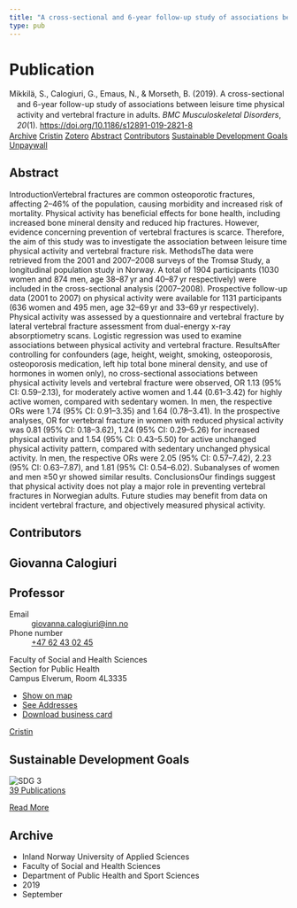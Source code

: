 ```yaml
---
title: "A cross-sectional and 6-year follow-up study of associations between leisure time physical activity and vertebral fracture in adults"
type: pub
---
```

<h1>Publication</h1>
<article id="csl-bib-container-6A7B5QFT" class="csl-bib-container">
  <div class="csl-bib-body" style="line-height: 1.35; padding-left: 1em; text-indent:-1em;">
  <div class="csl-entry">Mikkil&#xE4;, S., Calogiuri, G., Emaus, N., &amp; Morseth, B. (2019). A cross-sectional and 6-year follow-up study of associations between leisure time physical activity and vertebral fracture in adults. <i>BMC Musculoskeletal Disorders</i>, <i>20</i>(1). <a href="https://doi.org/10.1186/s12891-019-2821-8">https://doi.org/10.1186/s12891-019-2821-8</a></div>
</div>
  <div class="csl-bib-buttons">
    <a href="#taxonomy-article-6A7B5QFT" class="csl-bib-button">Archive</a>
    <a href="https://app.cristin.no/results/show.jsf?id=1726979" alt="Cristin URL" class="csl-bib-button">Cristin</a>
    <a href="http://zotero.org/groups/5022929/items/6A7B5QFT" alt="Zotero URL" class="csl-bib-button">Zotero</a>
    <a href="#abstract-article-6A7B5QFT" class="csl-bib-button">Abstract</a>
    <a href="#contributors-article-6A7B5QFT" class="csl-bib-button">Contributors</a>
    <a href="#sdg-article-6A7B5QFT" class="csl-bib-button">Sustainable Development Goals</a>
    <a href="https://bmcmusculoskeletdisord.biomedcentral.com/track/pdf/10.1186/s12891-019-2821-8" class="csl-bib-button">Unpaywall</a>
  </div>
  <div id="csl-bib-meta-container-6A7B5QFT"></div>
</article>
<div id="csl-bib-meta-6A7B5QFT" class="csl-bib-meta">
  <article id="abstract-article-6A7B5QFT" class="abstract-article">
    <h1>Abstract</h1>
    IntroductionVertebral fractures are common osteoporotic fractures, affecting 2–46% of the population, causing morbidity and increased risk of mortality. Physical activity has beneficial effects for bone health, including increased bone mineral density and reduced hip fractures. However, evidence concerning prevention of vertebral fractures is scarce. Therefore, the aim of this study was to investigate the association between leisure time physical activity and vertebral fracture risk. MethodsThe data were retrieved from the 2001 and 2007–2008 surveys of the Tromsø Study, a longitudinal population study in Norway. A total of 1904 participants (1030 women and 874 men, age 38–87 yr and 40–87 yr respectively) were included in the cross-sectional analysis (2007–2008). Prospective follow-up data (2001 to 2007) on physical activity were available for 1131 participants (636 women and 495 men, age 32–69 yr and 33–69 yr respectively). Physical activity was assessed by a questionnaire and vertebral fracture by lateral vertebral fracture assessment from dual-energy x-ray absorptiometry scans. Logistic regression was used to examine associations between physical activity and vertebral fracture. ResultsAfter controlling for confounders (age, height, weight, smoking, osteoporosis, osteoporosis medication, left hip total bone mineral density, and use of hormones in women only), no cross-sectional associations between physical activity levels and vertebral fracture were observed, OR 1.13 (95% CI: 0.59–2.13), for moderately active women and 1.44 (0.61–3.42) for highly active women, compared with sedentary women. In men, the respective ORs were 1.74 (95% CI: 0.91–3.35) and 1.64 (0.78–3.41). In the prospective analyses, OR for vertebral fracture in women with reduced physical activity was 0.81 (95% CI: 0.18–3.62), 1.24 (95% CI: 0.29–5.26) for increased physical activity and 1.54 (95% CI: 0.43–5.50) for active unchanged physical activity pattern, compared with sedentary unchanged physical activity. In men, the respective ORs were 2.05 (95% CI: 0.57–7.42), 2.23 (95% CI: 0.63–7.87), and 1.81 (95% CI: 0.54–6.02). Subanalyses of women and men ≥50 yr showed similar results. ConclusionsOur findings suggest that physical activity does not play a major role in preventing vertebral fractures in Norwegian adults. Future studies may benefit from data on incident vertebral fracture, and objectively measured physical activity.
  </article>
  <article id="contributors-article-6A7B5QFT" class="contributors-article">
    <h1>Contributors</h1>
    <div class="personas">
<div class="vrtx-hinn-person-card">
<div class="photo">
<i class="lar la-user-circle missing-person"></i>
</div>
<div class="info">
<hgroup><h1>Giovanna Calogiuri</h1>
<h2>Professor</h2>
</hgroup><dl>
<dt>Email</dt>
<dd>
<a href="mailto:giovanna.calogiuri@inn.no">giovanna.calogiuri@inn.no</a>
</dd>
<dt>Phone number</dt>
<dd><a href="tel:+4762430245">
+47 62 43 02 45
</a></dd>
</dl>
<p>
Faculty of Social and Health Sciences<br>
Section for Public Health<br>
Campus Elverum,
Room 4L3335
</p>
<ul class="vrtx-hinn-links">
<li><a href="https://www.google.com/maps?q=60.88177,11.53669">Show on map</a></li>
<li><a href="https://www.inn.no/english/find-an-employee/giovanna-calogiuri.html#vrtx-hinn-addresses">See Addresses</a></li>
<li><a href="https://www.inn.no/english/find-an-employee/giovanna-calogiuri.html?vrtx=vcf">Download business card</a></li>
</ul>
</div>
</div>
<a href="https://app.cristin.no/persons/show.jsf?id=358086" alt="Cristin URL" class="personas-cristin">Cristin</a>
</div>
  </article>
  <article id="sdg-article-6A7B5QFT" class="sdg-article">
    <h1>Sustainable Development Goals</h1>
    <div class="sdg-container"><div id="sdg3" class="sdg">
<img src="{{< params subfolder >}}images/sdg/sdg03_en.png" class="image" alt="SDG 3">
<div class="sdg-overlay">
<a href="{{< params subfolder >}}en/archive/?sdg=3#archive" class="sdg-publication-count"><span>39</span> Publications</a>
<p><a href="https://sdgs.un.org/goals/goal3" class="sdg-read-more">Read More</a></p>
</div>
</div></div>
  </article>
  <article id="taxonomy-article-6A7B5QFT" class="taxonomy-article">
    <h1>Archive</h1>
    <ul>
      <li>Inland Norway University of Applied Sciences</li>
      <li>Faculty of Social and Health Sciences</li>
      <li>Department of Public Health and Sport Sciences</li>
      <li>2019</li>
      <li>September</li>
    </ul>
  </article>
</div>
